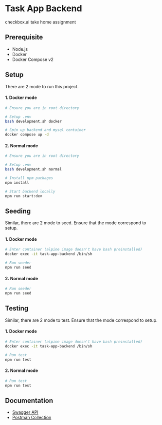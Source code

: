 # Task App Backend
checkbox.ai take home assignment

## Prerequisite
- Node.js
- Docker
- Docker Compose v2

## Setup

There are 2 mode to run this project.

#### 1. Docker mode

```bash
# Ensure you are in root directory

# Setup .env
bash development.sh docker

# Spin up backend and mysql container
docker compose up -d
```

#### 2. Normal mode

```bash
# Ensure you are in root directory

# Setup .env
bash development.sh normal

# Install npm packages
npm install

# Start backend locally
npm run start:dev
```

## Seeding

Similar, there are 2 mode to seed. Ensure that the mode correspond to setup.

#### 1. Docker mode

```bash
# Enter container (alpine image doesn't have bash preinstalled)
docker exec -it task-app-backend /bin/sh

# Run seeder
npm run seed
```

#### 2. Normal mode

```bash
# Run seeder
npm run seed
```

## Testing

Similar, there are 2 mode to test. Ensure that the mode correspond to setup.

#### 1. Docker mode

```bash
# Enter container (alpine image doesn't have bash preinstalled)
docker exec -it task-app-backend /bin/sh

# Run test
npm run test
```

#### 2. Normal mode

```bash
# Run test
npm run test
```

## Documentation

- [Swagger API](http://localhost:3000/api/)
- [Postman Collection](https://www.getpostman.com/collections/2402637c4cc965e0e3d0)
